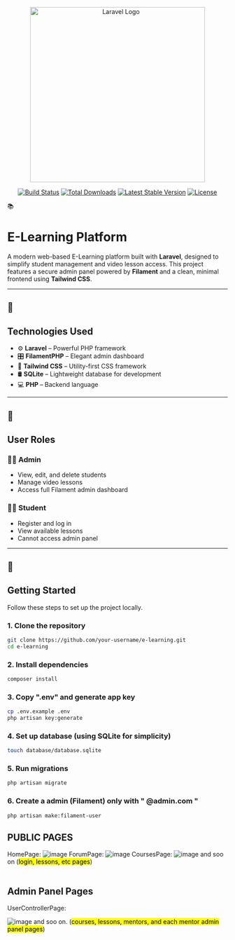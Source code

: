 <p align="center"><a href="https://laravel.com" target="_blank"><img src="https://raw.githubusercontent.com/laravel/art/master/logo-lockup/5%20SVG/2%20CMYK/1%20Full%20Color/laravel-logolockup-cmyk-red.svg" width="400" alt="Laravel Logo"></a></p>

<p align="center">
<a href="https://github.com/laravel/framework/actions"><img src="https://github.com/laravel/framework/workflows/tests/badge.svg" alt="Build Status"></a>
<a href="https://packagist.org/packages/laravel/framework"><img src="https://img.shields.io/packagist/dt/laravel/framework" alt="Total Downloads"></a>
<a href="https://packagist.org/packages/laravel/framework"><img src="https://img.shields.io/packagist/v/laravel/framework" alt="Latest Stable Version"></a>
<a href="https://packagist.org/packages/laravel/framework"><img src="https://img.shields.io/packagist/l/laravel/framework" alt="License"></a>

</p>
📚 <h1>E-Learning Platform</h1>

A modern web-based E-Learning platform built with **Laravel**, designed to simplify student management and video lesson access. This project features a secure admin panel powered by **Filament** and a clean, minimal frontend using **Tailwind CSS**.

---

## 🔧 <h2>Technologies Used</h2>

- ⚙️ **Laravel** – Powerful PHP framework
- 🎛️ **FilamentPHP** – Elegant admin dashboard
- 🎨 **Tailwind CSS** – Utility-first CSS framework
- 🛢️ **SQLite** – Lightweight database for development
- 💻 **PHP** – Backend language

---

## 👥 <h2>User Roles</h2>

### 🧑‍🏫 Admin
- View, edit, and delete students
- Manage video lessons
- Access full Filament admin dashboard

### 👨‍🎓 Student
- Register and log in
- View available lessons
- Cannot access admin panel

---

## 🚀 <h2>Getting Started</h2>

Follow these steps to set up the project locally.

### 1. Clone the repository
```bash
git clone https://github.com/your-username/e-learning.git
cd e-learning
```
### 2. Install dependencies
```bash
composer install
```
### 3. Copy ".env" and generate app key
```bash
cp .env.example .env
php artisan key:generate
```

### 4. Set up database (using SQLite for simplicity)
```bash
touch database/database.sqlite
```
### 5. Run migrations
```bash
php artisan migrate
```
### 6. Create a admin (Filament) only with  " @admin.com "
```bash
php artisan make:filament-user
```

<h2> PUBLIC PAGES </h2>

HomePage: ![image](https://github.com/user-attachments/assets/f7adeb5e-625a-441c-8aef-37f6639684e2)
ForumPage: ![image](https://github.com/user-attachments/assets/af24cb1d-cbdc-4428-9550-2cd0736d4b52)
CoursesPage: ![image](https://github.com/user-attachments/assets/385fbeaa-7e29-4ae0-af32-03347c50a452)
and soo on (<mark>login, lessons, etc pages</mark>)
<br><br>

<h2>Admin Panel Pages</h2>
UserControllerPage: 

![image](https://github.com/user-attachments/assets/30793adf-cfda-47bc-ac25-99d443c6eda9)
and soo on. (<mark>courses, lessons, mentors, and each mentor admin panel pages</mark>)

